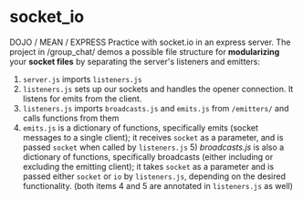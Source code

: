 # socket_io
DOJO / MEAN / EXPRESS
Practice with socket.io in an express server.
The project in /group_chat/ demos a possible file structure for **modularizing** your **socket files** by separating the server's listeners and emitters:
  1) `server.js` imports `listeners.js`
  2) `listeners.js` sets up our sockets and handles the opener connection. It listens for emits from the client.
  3) `listeners.js` imports `broadcasts.js` and `emits.js` from `/emitters/` and calls functions from them
  4) `emits.js` is a dictionary of functions, specifically emits (socket messages to a single client); it receives `socket` as a parameter, and is passed `socket` when called by `listeners.js`
	5) *broadcasts.js* is also a dictionary of functions, specifically broadcasts (either including or excluding the emitting client); it takes `socket` as a parameter and is passed either `socket` or `io` by `listeners.js`, depending on the desired functionality.
		(both items 4 and 5 are annotated in `listeners.js` as well)
